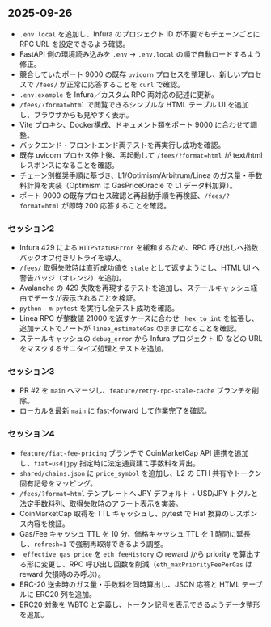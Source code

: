 ## 2025-09-26
- `.env.local` を追加し、Infura のプロジェクト ID が不要でもチェーンごとに RPC URL を設定できるよう確認。
- FastAPI 側の環境読み込みを `.env` → `.env.local` の順で自動ロードするよう修正。
- 競合していたポート 9000 の既存 `uvicorn` プロセスを整理し、新しいプロセスで `/fees/` が正常に応答することを `curl` で確認。
- `.env.example` を Infura／カスタム RPC 両対応の記述に更新。
- `/fees/?format=html` で閲覧できるシンプルな HTML テーブル UI を追加し、ブラウザからも見やすく表示。
- Vite プロキシ、Docker構成、ドキュメント類をポート 9000 に合わせて調整。
- バックエンド・フロントエンド両テストを再実行し成功を確認。
- 既存 uvicorn プロセス停止後、再起動して `/fees/?format=html` が text/html レスポンスになることを確認。
- チェーン別推奨手順に基づき、L1/Optimism/Arbitrum/Linea のガス量・手数料計算を実装（Optimism は GasPriceOracle で L1 データ料加算）。
- ポート 9000 の既存プロセス確認と再起動手順を再検証、`/fees/?format=html` が即時 200 応答することを確認。

### セッション2
- Infura 429 による `HTTPStatusError` を緩和するため、RPC 呼び出しへ指数バックオフ付きリトライを導入。
- `/fees/` 取得失敗時は直近成功値を `stale` として返すようにし、HTML UI へ警告バッジ（オレンジ）を追加。
- Avalanche の 429 失敗を再現するテストを追加し、ステールキャッシュ経由でデータが表示されることを検証。
- `python -m pytest` を実行し全テスト成功を確認。
- Linea RPC が整数値 21000 を返すケースに合わせ `_hex_to_int` を拡張し、追加テストでノートが `linea_estimateGas` のままになることを確認。
- ステールキャッシュの `debug_error` から Infura プロジェクト ID などの URL をマスクするサニタイズ処理とテストを追加。

### セッション3
- PR #2 を `main` へマージし、`feature/retry-rpc-stale-cache` ブランチを削除。
- ローカルを最新 `main` に fast-forward して作業完了を確認。

### セッション4
- `feature/fiat-fee-pricing` ブランチで CoinMarketCap API 連携を追加し、`fiat=usd|jpy` 指定時に法定通貨建て手数料を算出。
- `shared/chains.json` に `price_symbol` を追加し、L2 の ETH 共有やトークン固有記号をマッピング。
- `/fees/?format=html` テンプレートへ JPY デフォルト + USD/JPY トグルと法定手数料列、取得失敗時のアラート表示を実装。
- CoinMarketCap 取得を TTL キャッシュし、pytest で Fiat 換算のレスポンス内容を検証。
- Gas/Fee キャッシュ TTL を 10 分、価格キャッシュ TTL を 1 時間に延長し、`refresh=1` で強制再取得できるよう調整。
- `_effective_gas_price` を `eth_feeHistory` の reward から priority を算出する形に変更し、RPC 呼び出し回数を削減（`eth_maxPriorityFeePerGas` は reward 欠損時のみ呼ぶ）。
- ERC-20 送金時のガス量・手数料を同時算出し、JSON 応答と HTML テーブルに ERC20 列を追加。
- ERC20 対象を WBTC と定義し、トークン記号を表示できるようデータ整形を追加。
